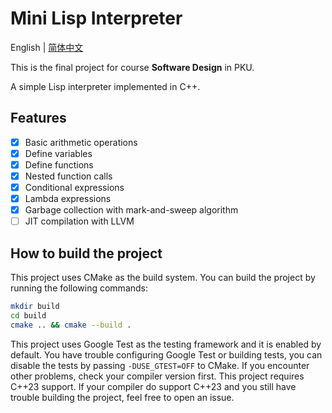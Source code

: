# Mini Lisp Interpreter

English | [简体中文](./README.zh-CN.md)

This is the final project for course **Software Design** in PKU.

A simple Lisp interpreter implemented in C++.

## Features

- [x] Basic arithmetic operations
- [x] Define variables
- [x] Define functions
- [x] Nested function calls
- [x] Conditional expressions
- [x] Lambda expressions
- [x] Garbage collection with mark-and-sweep algorithm
- [ ] JIT compilation with LLVM

## How to build the project

This project uses CMake as the build system. You can build the project by running the following commands:

```bash
mkdir build
cd build
cmake .. && cmake --build .
```

This project uses Google Test as the testing framework and it is enabled by default. You have trouble configuring Google Test or building tests, you can disable the tests by passing `-DUSE_GTEST=OFF` to CMake. If you encounter other problems, check your compiler version first. This project requires C++23 support. If your compiler do support C++23 and you still have trouble building the project, feel free to open an issue.
